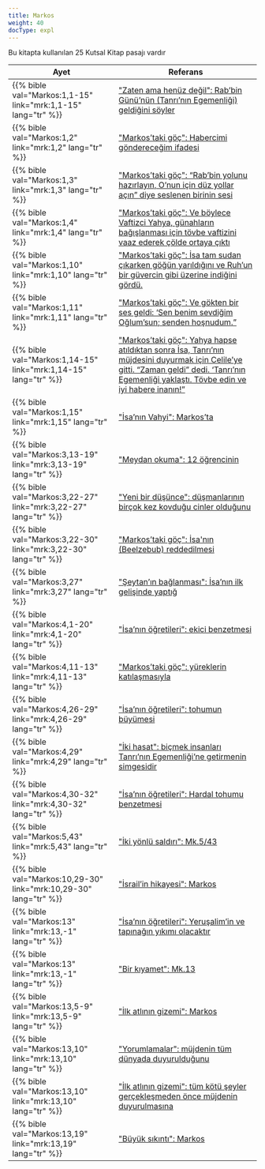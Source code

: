 ```yaml
---
title: Markos
weight: 40
docType: expl
---
```


Bu kitapta kullanılan 25 Kutsal Kitap pasajı vardır

| Ayet | Referans |
|-------|-----------|
| {{% bible val="Markos:1,1-15" link="mrk:1,1-15" lang="tr" %}} | ["Zaten ama henüz değil": Rab’bin Günü’nün (Tanrı’nın Egemenliği) geldiğini söyler](/expl/../expl/background/israel/jesus-and-the-covenant#1438) |
| {{% bible val="Markos:1,2" link="mrk:1,2" lang="tr" %}} | ["Markos’taki göç": Habercimi göndereceğim ifadesi](/expl/../expl/background/israel/the-second-exodus#098c) |
| {{% bible val="Markos:1,3" link="mrk:1,3" lang="tr" %}} | ["Markos’taki göç": “Rab’bin yolunu hazırlayın, O’nun için düz yollar açın” diye seslenen birinin sesi](/expl/../expl/background/israel/the-second-exodus#098c) |
| {{% bible val="Markos:1,4" link="mrk:1,4" lang="tr" %}} | ["Markos’taki göç": Ve böylece Vaftizci Yahya, günahların bağışlanması için tövbe vaftizini vaaz ederek çölde ortaya çıktı](/expl/../expl/background/israel/the-second-exodus#098c) |
| {{% bible val="Markos:1,10" link="mrk:1,10" lang="tr" %}} | ["Markos’taki göç": İsa tam sudan çıkarken göğün yarıldığını ve Ruh’un bir güvercin gibi üzerine indiğini gördü.](/expl/../expl/background/israel/the-second-exodus#098c) |
| {{% bible val="Markos:1,11" link="mrk:1,11" lang="tr" %}} | ["Markos’taki göç": Ve gökten bir ses geldi: ‘Sen benim sevdiğim Oğlum’sun; senden hoşnudum.”](/expl/../expl/background/israel/the-second-exodus#098c) |
| {{% bible val="Markos:1,14-15" link="mrk:1,14-15" lang="tr" %}} | ["Markos’taki göç": Yahya hapse atıldıktan sonra İsa, Tanrı’nın müjdesini duyurmak için Celile’ye gitti. “Zaman geldi” dedi. ‘Tanrı’nın Egemenliği yaklaştı. Tövbe edin ve iyi habere inanın!”](/expl/../expl/background/israel/the-second-exodus#098c) |
| {{% bible val="Markos:1,15" link="mrk:1,15" lang="tr" %}} | ["İsa’nın Vahyi": Markos’ta](/expl/../expl/content/vision/setting-the-foundation#1995) |
| {{% bible val="Markos:3,13-19" link="mrk:3,13-19" lang="tr" %}} | ["Meydan okuma": 12 öğrencinin](/expl/../expl/background/israel/jesus-and-the-covenant#1481) |
| {{% bible val="Markos:3,22-27" link="mrk:3,22-27" lang="tr" %}} | ["Yeni bir düşünce": düşmanlarının birçok kez kovduğu cinler olduğunu](/expl/../expl/background/israel/jesus-and-the-covenant#177b) |
| {{% bible val="Markos:3,22-30" link="mrk:3,22-30" lang="tr" %}} | ["Markos’taki göç": İsa'nın (Beelzebub) reddedilmesi](/expl/../expl/background/israel/the-second-exodus#098c) |
| {{% bible val="Markos:3,27" link="mrk:3,27" lang="tr" %}} | ["Şeytan’ın bağlanması": İsa’nın ilk gelişinde yaptığ](/expl/../expl/content/1000y/the-thousand-year-kingdom#1f30) |
| {{% bible val="Markos:4,1-20" link="mrk:4,1-20" lang="tr" %}} | ["İsa’nın öğretileri": eki̇ci̇ benzetmesi̇](/expl/../expl/background/israel/jesus-and-the-covenant#9f5f) |
| {{% bible val="Markos:4,11-13" link="mrk:4,11-13" lang="tr" %}} | ["Markos’taki göç": yüreklerin katılaşmasıyla](/expl/../expl/background/israel/the-second-exodus#098c) |
| {{% bible val="Markos:4,26-29" link="mrk:4,26-29" lang="tr" %}} | ["İsa’nın öğretileri": tohumun büyümesi](/expl/../expl/background/israel/jesus-and-the-covenant#9f5f) |
| {{% bible val="Markos:4,29" link="mrk:4,29" lang="tr" %}} | ["İki hasat": biçmek insanları Tanrı’nın Egemenliği’ne getirmenin simgesidir](/expl/../expl/content/harvest/gods-army-and-the-seven-angels#c8c5) |
| {{% bible val="Markos:4,30-32" link="mrk:4,30-32" lang="tr" %}} | ["İsa’nın öğretileri": Hardal tohumu benzetmesi](/expl/../expl/background/israel/jesus-and-the-covenant#9f5f) |
| {{% bible val="Markos:5,43" link="mrk:5,43" lang="tr" %}} | ["İki yönlü saldırı": Mk.5/43](/expl/../expl/content/beasts/the-nature-of-the-beast-in-the-book-of-revelation#6999) |
| {{% bible val="Markos:10,29-30" link="mrk:10,29-30" lang="tr" %}} | ["İsrail’in hikayesi": Markos](/expl/../appl/topics/hero/who-rules-the-world#3370) |
| {{% bible val="Markos:13" link="mrk:13,-1" lang="tr" %}} | ["İsa’nın öğretileri": Yeruşalim’in ve tapınağın yıkımı olacaktır](/expl/../expl/background/israel/jesus-and-the-covenant#9f5f) |
| {{% bible val="Markos:13" link="mrk:13,-1" lang="tr" %}} | ["Bir kıyamet": Mk.13](/expl/../expl/background/literature/the-book-of-revelation-how-to-read-it#aacf) |
| {{% bible val="Markos:13,5-9" link="mrk:13,5-9" lang="tr" %}} | ["İlk atlının gizemi": Markos](/expl/../expl/content/seals/the-mystery-of-the-four-horse-men#dba7) |
| {{% bible val="Markos:13,10" link="mrk:13,10" lang="tr" %}} | ["Yorumlamalar": müjdenin tüm dünyada duyurulduğunu](/expl/../expl/content/seals/the-mystery-of-the-four-horse-men#64b0) |
| {{% bible val="Markos:13,10" link="mrk:13,10" lang="tr" %}} | ["İlk atlının gizemi": tüm kötü şeyler gerçekleşmeden önce müjdenin duyurulmasına](/expl/../expl/content/seals/the-mystery-of-the-four-horse-men#dba7) |
| {{% bible val="Markos:13,19" link="mrk:13,19" lang="tr" %}} | ["Büyük sıkıntı": Markos](/expl/../expl/content/army/the-end-time-and-the-great-tribulation#ef13) |
